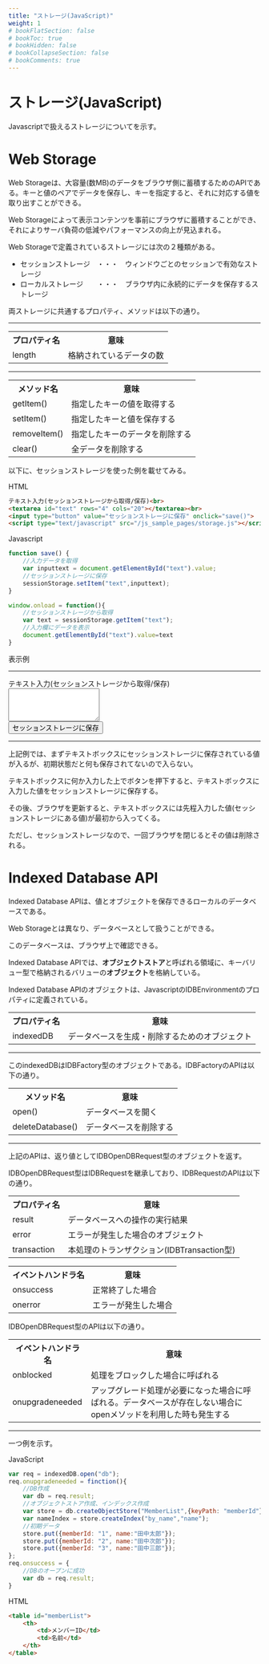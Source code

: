 ```yaml
---
title: "ストレージ(JavaScript)"
weight: 1
# bookFlatSection: false
# bookToc: true
# bookHidden: false
# bookCollapseSection: false
# bookComments: true
---
```


# ストレージ(JavaScript)

Javascriptで扱えるストレージについてを示す。

# Web Storage

Web Storageは、大容量(数MB)のデータをブラウザ側に蓄積するためのAPIである。キーと値のペアでデータを保存し、キーを指定すると、それに対応する値を取り出すことができる。

Web Storageによって表示コンテンツを事前にブラウザに蓄積することができ、それによりサーバ負荷の低減やパフォーマンスの向上が見込まれる。

Web Storageで定義されているストレージには次の２種類がある。

- セッションストレージ　・・・　ウィンドウごとのセッションで有効なストレージ
- ローカルストレージ　　・・・　ブラウザ内に永続的にデータを保存するストレージ

両ストレージに共通するプロパティ、メソッドは以下の通り。

<hr>
<table style="border:none;">
    <tr>
        <th style="border:none;">プロパティ名</td>
        <th style="border:none;">意味</td>
    </tr>
    <tr>
        <td style="border:none;">length</td>
        <td style="border:none;">格納されているデータの数</td>
    </tr>
</table>

<hr>
<table style="border:none;">
    <tr>
        <th style="border:none;">メソッド名</td>
        <th style="border:none;">意味</td>
    </tr>
    <tr>
        <td style="border:none;">getItem()</td>
        <td style="border:none;">指定したキーの値を取得する</td>
    </tr>
    <tr>
        <td style="border:none;">setItem()</td>
        <td style="border:none;">指定したキーと値を保存する</td>
    </tr>
    <tr>
        <td style="border:none;">removeItem()</td>
        <td style="border:none;">指定したキーのデータを削除する</td>
    </tr>
    <tr>
        <td style="border:none;">clear()</td>
        <td style="border:none;">全データを削除する</td>
    </tr>
</table>


以下に、セッションストレージを使った例を載せてみる。

HTML

```html
テキスト入力(セッションストレージから取得/保存)<br>
<textarea id="text" rows="4" cols="20"></textarea><br>
<input type="button" value="セッションストレージに保存" onclick="save()">
<script type="text/javascript" src="/js_sample_pages/storage.js"></script>
```

Javascript

```javascript
function save() {
    //入力データを取得
    var inputtext = document.getElementById("text").value;
    //セッションストレージに保存
    sessionStorage.setItem("text",inputtext);
}

window.onload = function(){
    //セッションストレージから取得
    var text = sessionStorage.getItem("text");
    //入力欄にデータを表示
    document.getElementById("text").value=text
}
```

表示例

<hr>
テキスト入力(セッションストレージから取得/保存)<br>
<textarea id="text" rows="4" cols="20"></textarea><br>
<input type="button" value="セッションストレージに保存" onclick="save()">
<script type="text/javascript" src="/js_sample_pages/storage.js"></script>
<hr>

上記例では、まずテキストボックスにセッションストレージに保存されている値が入るが、初期状態だと何も保存されてないので入らない。

テキストボックスに何か入力した上でボタンを押下すると、テキストボックスに入力した値をセッションストレージに保存する。

その後、ブラウザを更新すると、テキストボックスには先程入力した値(セッションストレージにある値)が最初から入ってくる。

ただし、セッションストレージなので、一回ブラウザを閉じるとその値は削除される。


# Indexed Database API

Indexed Database APIは、値とオブジェクトを保存できるローカルのデータベースである。

Web Storageとは異なり、データベースとして扱うことができる。

このデータベースは、ブラウザ上で確認できる。

Indexed Database APIでは、**オブジェクトストア**と呼ばれる領域に、キーバリュー型で格納されるバリューの**オブジェクト**を格納している。

Indexed Database APIのオブジェクトは、JavascriptのIDBEnvironmentのプロパティに定義されている。

<table style="border:none;">
    <tr>
        <th style="border:none;">プロパティ名</td>
        <th style="border:none;">意味</td>
    </tr>
    <tr>
        <td style="border:none;">indexedDB</td>
        <td style="border:none;">データベースを生成・削除するためのオブジェクト</td>
    </tr>
</table>

<hr>

このindexedDBはIDBFactory型のオブジェクトである。IDBFactoryのAPIは以下の通り。

<table style="border:none;">
    <tr>
        <th style="border:none;">メソッド名</td>
        <th style="border:none;">意味</td>
    </tr>
    <tr>
        <td style="border:none;">open()</td>
        <td style="border:none;">データベースを開く</td>
    </tr>
    <tr>
        <td style="border:none;">deleteDatabase()</td>
        <td style="border:none;">データベースを削除する</td>
    </tr>
</table>

<hr>

上記のAPIは、返り値としてIDBOpenDBRequest型のオブジェクトを返す。

IDBOpenDBRequest型はIDBRequestを継承しており、IDBRequestのAPIは以下の通り。

<table style="border:none;">
    <tr>
        <th style="border:none;">プロパティ名</td>
        <th style="border:none;">意味</td>
    </tr>
    <tr>
        <td style="border:none;">result</td>
        <td style="border:none;">データベースへの操作の実行結果</td>
    </tr>
    <tr>
        <td style="border:none;">error</td>
        <td style="border:none;">エラーが発生した場合のオブジェクト</td>
    </tr>
    <tr>
        <td style="border:none;">transaction</td>
        <td style="border:none;">本処理のトランザクション(IDBTransaction型)</td>
    </tr>
</table>

<table style="border:none;">
    <tr>
        <th style="border:none;">イベントハンドラ名</td>
        <th style="border:none;">意味</td>
    </tr>
    <tr>
        <td style="border:none;">onsuccess</td>
        <td style="border:none;">正常終了した場合</td>
    </tr>
    <tr>
        <td style="border:none;">onerror</td>
        <td style="border:none;">エラーが発生した場合</td>
    </tr>
</table>

IDBOpenDBRequest型のAPIは以下の通り。


<table style="border:none;">
    <tr>
        <th style="border:none;">イベントハンドラ名</td>
        <th style="border:none;">意味</td>
    </tr>
    <tr>
        <td style="border:none;">onblocked</td>
        <td style="border:none;">処理をブロックした場合に呼ばれる</td>
    </tr>
    <tr>
        <td style="border:none;">onupgradeneeded</td>
        <td style="border:none;">アップグレード処理が必要になった場合に呼ばれる。データベースが存在しない場合にopenメソッドを利用した時も発生する</td>
    </tr>
</table>

<hr>

一つ例を示す。

JavaScript

```javascript
var req = indexedDB.open("db");
req.onupgradeneeded = finction(){
    //DB作成
    var db = req.result;
    //オブジェクトストア作成、インデックス作成
    var store = db.createObjectStore("MemberList",{keyPath: "memberId"});
    var nameIndex = store.createIndex("by_name","name");
    //初期データ
    store.put({memberId: "1", name:"田中太郎"});
    store.put({memberId: "2", name:"田中次郎"});
    store.put({memberId: "3", name:"田中三郎"});
};
req.onsuccess = {
    //DBのオープンに成功
    var db = req.result;
}
```

HTML

```html
<table id="memberList">
    <th>
        <td>メンバーID</td>
        <td>名前</td>
    </th>
</table>
```